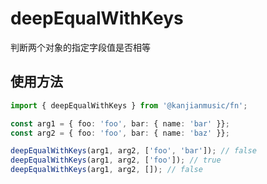 # deepEqualWithKeys
判断两个对象的指定字段值是否相等

## 使用方法

```ts
import { deepEqualWithKeys } from '@kanjianmusic/fn';

const arg1 = { foo: 'foo', bar: { name: 'bar' }};
const arg2 = { foo: 'foo', bar: { name: 'baz' }};

deepEqualWithKeys(arg1, arg2, ['foo', 'bar']); // false
deepEqualWithKeys(arg1, arg2, ['foo']); // true
deepEqualWithKeys(arg1, arg2, []); // false
```
